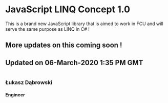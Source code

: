 # JavaScript LINQ Concept 1.0
This is a brand new JavaScript library that is aimed to work in FCU and will serve the same purpose as LINQ in C# !

## More updates on this coming soon !

## Updated on 06-March-2020 1:35 PM GMT
#

### Łukasz Dąbrowski
#### Engineer
